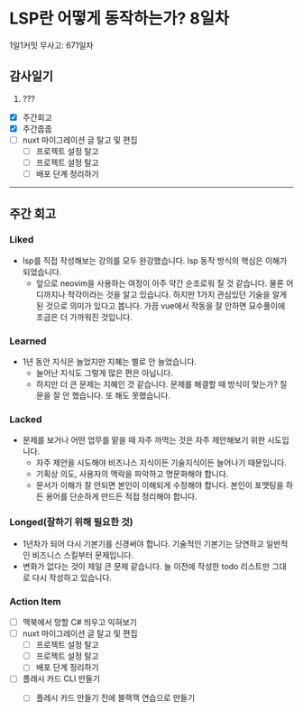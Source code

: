 # LSP란 어떻게 동작하는가? 8일차

1일1커밋 무사고: 671일차

## 감사일기

1. ???

- [x] 주간회고
- [x] 주간줍줍
- [ ] nuxt 마이그레이션 글 탈고 및 편집
  - [ ] 프로젝트 설정 탈고
  - [ ] 프로젝트 설정 탈고
  - [ ] 배포 단계 정리하기

---

## 주간 회고

### Liked

- lsp를 직접 작성해보는 강의를 모두 완강했습니다. lsp 동작 방식의 핵심은 이해가 되었습니다.
  - 앞으로 neovim을 사용하는 여정이 아주 약간 순조로워 질 것 같습니다. 물론 어디까지나 착각이라는 것을 알고 있습니다. 하지만 1가지 관심있던 기술을 알게 된 것으로 의미가 있다고 봅니다. 가끔 vue에서 작동을 잘 안하면 묘수풀이에 조금은 더 가까워진 것입니다.

### Learned

- 1년 동안 지식은 늘었지만 지혜는 별로 안 늘었습니다.
  - 늘어난 지식도 그렇게 많은 편은 아닙니다.
  - 하지만 더 큰 문제는 지혜인 것 같습니다. 문제를 해결할 때 방식이 맞는가? 질문을 잘 안 했습니다. 또 해도 못했습니다.

### Lacked

- 문제를 보거나 어떤 업무를 맡을 때 자주 까먹는 것은 자주 제안해보기 위한 시도입니다.
  - 자주 제안을 시도해야 비즈니스 지식이든 기술지식이든 늘어나기 때문입니다.
  - 기획상 의도, 사용자의 맥락을 파악하고 명문화해야 합니다.
  - 문서가 이해가 잘 안되면 본인이 이해되게 수정해야 합니다. 본인이 포맷팅을 하든 용어를 단순하게 만드든 적접 정리해야 합니다.

### Longed(잘하기 위해 필요한 것)

- 1년차가 되어 다시 기본기를 신경써야 합니다. 기술적인 기본기는 당연하고 일반적인 비즈니스 스킬부터 문제입니다.
- 변화가 없다는 것이 제일 큰 문제 같습니다. 늘 이전에 작성한 todo 리스트만 그대로 다시 작성하고 있습니다.

### Action Item

- [ ] 맥북에서 망할 C# 띄우고 익혀보기
- [ ] nuxt 마이그레이션 글 탈고 및 편집
  - [ ] 프로젝트 설정 탈고
  - [ ] 프로젝트 설정 탈고
  - [ ] 배포 단계 정리하기
- [ ] 플래시 카드 CLI 만들기
  - [ ] 플레시 카드 만들기 전에 블랙잭 연습으로 만들기

